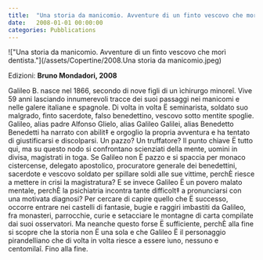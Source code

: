 ```yaml
---
title:  "Una storia da manicomio. Avventure di un finto vescovo che morì dentista."
date:   2008-01-01 00:00:00
categories: Pubblications
---
```


!["Una storia da manicomio. Avventure di un finto vescovo che morì dentista."](/assets/Copertine/2008.Una storia da manicomio.jpeg)

Edizioni: **Bruno Mondadori, 2008**

Galileo B. nasce nel 1866, secondo di nove figli di un ìchirurgo minoreî. Vive 59 anni lasciando innumerevoli tracce dei suoi passaggi nei manicomi e nelle galere italiane e spagnole. Di volta in volta Ë seminarista, soldato suo malgrado, finto sacerdote, falso benedettino, vescovo sotto mentite spoglie.
Galileo, alias padre Alfonso Glielo, alias Galileo Galilei, alias Benedetto Benedetti ha narrato con abilit‡ e orgoglio la propria avventura e ha tentato di giustificarsi e discolparsi. Un pazzo? Un truffatore? Il punto chiave Ë tutto qui, ma su questo nodo si confrontano scienziati della mente, uomini in divisa, magistrati in toga. 
Se Galileo non Ë pazzo e si spaccia per monaco cistercense, delegato apostolico, procuratore generale dei benedettini, sacerdote e vescovo soldato per spillare soldi alle sue vittime, perchÈ riesce a mettere in crisi la magistratura? E se invece Galileo Ë un povero malato mentale, perchÈ la psichiatria incontra tante difficolt‡ a pronunciarsi con una motivata diagnosi?
Per cercare di capire quello che Ë successo, occorre entrare nei castelli di fantasie, bugie e raggiri imbastiti da Galileo, fra monasteri, parrocchie, curie e setacciare le montagne di carta compilate dai suoi osservatori. Ma neanche questo forse Ë sufficiente, perchÈ alla fine si scopre che la storia non Ë una sola e che Galileo Ë il personaggio pirandelliano che di volta in volta riesce a essere ìuno, nessuno e centomilaî. Fino alla fine.